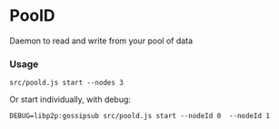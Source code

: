 # PoolD

Daemon to read and write from your pool of data

### Usage

```
src/poold.js start --nodes 3
```

Or start individually, with debug:

```
DEBUG=libp2p:gossipsub src/poold.js start --nodeId 0  --nodeId 1
```

